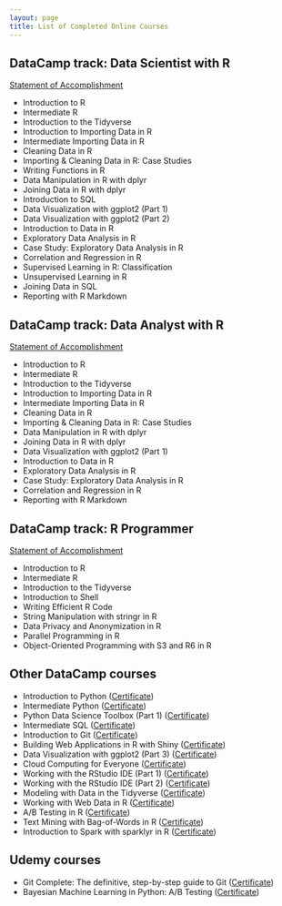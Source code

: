 ```yaml
---
layout: page
title: List of Completed Online Courses
---
```



## DataCamp track: Data Scientist with R

[Statement of Accomplishment](/datacamp/DCdatascientistR.pdf)

- Introduction to R
- Intermediate R
- Introduction to the Tidyverse
- Introduction to Importing Data in R
- Intermediate Importing Data in R
- Cleaning Data in R
- Importing & Cleaning Data in R: Case Studies
- Writing Functions in R
- Data Manipulation in R with dplyr
- Joining Data in R with dplyr
- Introduction to SQL
- Data Visualization with ggplot2 (Part 1)
- Data Visualization with ggplot2 (Part 2)
- Introduction to Data in R
- Exploratory Data Analysis in R
- Case Study: Exploratory Data Analysis in R
- Correlation and Regression in R
- Supervised Learning in R: Classification
- Unsupervised Learning in R
- Joining Data in SQL
- Reporting with R Markdown

## DataCamp track: Data Analyst with R

[Statement of Accomplishment](/datacamp/DCdataanalystR.pdf)

- Introduction to R
- Intermediate R
- Introduction to the Tidyverse
- Introduction to Importing Data in R
- Intermediate Importing Data in R
- Cleaning Data in R
- Importing & Cleaning Data in R: Case Studies
- Data Manipulation in R with dplyr
- Joining Data in R with dplyr
- Data Visualization with ggplot2 (Part 1)
- Introduction to Data in R
- Exploratory Data Analysis in R
- Case Study: Exploratory Data Analysis in R
- Correlation and Regression in R
- Reporting with R Markdown


## DataCamp track: R Programmer

[Statement of Accomplishment](/datacamp/DCRprogrammer.pdf)

- Introduction to R
- Intermediate R
- Introduction to the Tidyverse
- Introduction to Shell
- Writing Efficient R Code
- String Manipulation with stringr in R
- Data Privacy and Anonymization in R
- Parallel Programming in R
- Object-Oriented Programming with S3 and R6 in R

## Other DataCamp courses

- Introduction to Python ([Certificate](/datacamp/IntroToPython.pdf))
- Intermediate Python ([Certificate](/datacamp/IntermediatePython.pdf))
- Python Data Science Toolbox (Part 1) ([Certificate](/datacamp/PythonDSToolbox1.pdf))
- Intermediate SQL ([Certificate](/datacamp/IntermediateSQL.pdf))
- Introduction to Git ([Certificate](/datacamp/IntroToGit.pdf))
- Building Web Applications in R with Shiny ([Certificate](/datacamp/WebAppsShiny.pdf))
- Data Visualization with ggplot2 (Part 3) ([Certificate](/datacamp/DataVizggplot2P3.pdf))
- Cloud Computing for Everyone ([Certificate](/datacamp/CloudComputing.pdf))
- Working with the RStudio IDE (Part 1) ([Certificate](/datacamp/RStudio1.pdf))
- Working with the RStudio IDE (Part 2) ([Certificate](/datacamp/RStudio2.pdf))
- Modeling with Data in the Tidyverse ([Certificate](/datacamp/ModelingTidyverse.pdf))
- Working with Web Data in R ([Certificate](/datacamp/WebData.pdf))
- A/B Testing in R ([Certificate](/datacamp/ABTesting.pdf))
- Text Mining with Bag-of-Words in R ([Certificate](/datacamp/TextMining.pdf))
- Introduction to Spark with sparklyr in R ([Certificate](/datacamp/Spark.pdf))

## Udemy courses
- Git Complete: The definitive, step-by-step guide to Git ([Certificate](/udemy/GitComplete.pdf))
- Bayesian Machine Learning in Python: A/B Testing ([Certificate](/udemy/BayesianML_ABTesting.pdf))











